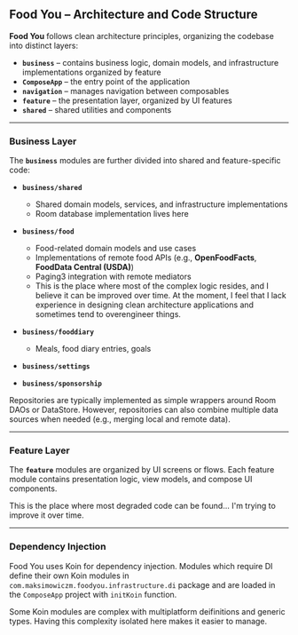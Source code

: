 ## Food You – Architecture and Code Structure

**Food You** follows clean architecture principles, organizing the codebase into distinct layers:

- **`business`** – contains business logic, domain models, and infrastructure implementations organized by feature
- **`ComposeApp`** – the entry point of the application
- **`navigation`** – manages navigation between composables
- **`feature`** – the presentation layer, organized by UI features
- **`shared`** – shared utilities and components

---

### Business Layer

The **`business`** modules are further divided into shared and feature-specific code:

- **`business/shared`**

  - Shared domain models, services, and infrastructure implementations
  - Room database implementation lives here

- **`business/food`**

  - Food-related domain models and use cases
  - Implementations of remote food APIs (e.g., **OpenFoodFacts**, **FoodData Central (USDA)**)
  - Paging3 integration with remote mediators
  - This is the place where most of the complex logic resides, and I believe it can be improved over time. At the moment, I feel that I lack experience in designing clean architecture applications and sometimes tend to overengineer things.

- **`business/fooddiary`**

  - Meals, food diary entries, goals

- **`business/settings`**
- **`business/sponsorship`**

Repositories are typically implemented as simple wrappers around Room DAOs or DataStore. However, repositories can also combine multiple data sources when needed (e.g., merging local and remote data).

---

### Feature Layer

The **`feature`** modules are organized by UI screens or flows. Each feature module contains presentation logic, view models, and compose UI components.

This is the place where most degraded code can be found... I'm trying to improve it over time.

---

### Dependency Injection

Food You uses Koin for dependency injection. Modules which require DI define their own Koin modules in `com.maksimowiczm.foodyou.infrastructure.di` package and are loaded in the `ComposeApp` project with `initKoin` function.

Some Koin modules are complex with multiplatform deifinitions and generic types. Having this complexity isolated here makes it easier to manage.
